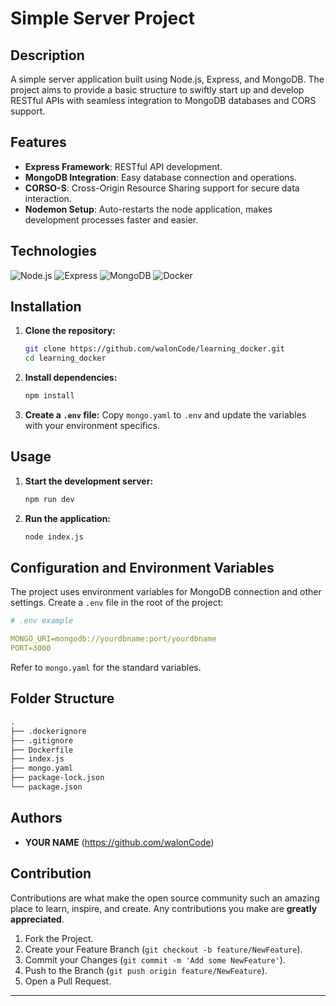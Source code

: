 # Simple Server Project

## Description

A simple server application built using Node.js, Express, and MongoDB. The project aims to provide a basic structure to swiftly start up and develop RESTful APIs with seamless integration to MongoDB databases and CORS support.

## Features

- **Express Framework**: RESTful API development.
- **MongoDB Integration**: Easy database connection and operations.
- **CORSO-S**: Cross-Origin Resource Sharing support for secure data interaction.
- **Nodemon Setup**: Auto-restarts the node application, makes development processes faster and easier.

## Technologies

![Node.js](https://img.shields.io/badge/Node.js-339933?style=for-the-badge&logo=node.js&logoColor=white)
![Express](https://img.shields.io/badge/Express-js-r91?style=for-the-badge&logo=Express&logoColor=white)
![MongoDB](https://img.shields.io/badge/MongoDB-4EA94B?style=for-the-badge&logo=mongodb&logoColor=white)
![Docker](https://img.shields.io/badge/Docker-2496ED?style=for-the-badge&logo=docker&logoColor=white)

## Installation

1. **Clone the repository:**

    ```sh
    git clone https://github.com/walonCode/learning_docker.git
    cd learning_docker
    ```

2. **Install dependencies:**

    ```sh
    npm install
    ```

3. **Create a `.env` file:** Copy `mongo.yaml` to `.env` and update the variables with your environment specifics.

## Usage

1. **Start the development server:**

    ```sh
    npm run dev
    ```

2. **Run the application:**

    ```sh
    node index.js
    ```

## Configuration and Environment Variables

The project uses environment variables for MongoDB connection and other settings. Create a `.env` file in the root of the project:

```yaml
# .env example

MONGO_URI=mongodb://yourdbname:port/yourdbname
PORT=3000
```

Refer to `mongo.yaml` for the standard variables.

## Folder Structure

```markdown
.
├── .dockerignore
├── .gitignore
├── Dockerfile
├── index.js
├── mongo.yaml
├── package-lock.json
└── package.json
```

## Authors

- **YOUR NAME** (https://github.com/walonCode) 

## Contribution

Contributions are what make the open source community such an amazing place to learn, inspire, and create. Any contributions you make are **greatly appreciated**.

1. Fork the Project.
2. Create your Feature Branch (`git checkout -b feature/NewFeature`).
3. Commit your Changes (`git commit -m 'Add some NewFeature'`).
4. Push to the Branch (`git push origin feature/NewFeature`).
5. Open a Pull Request.

---